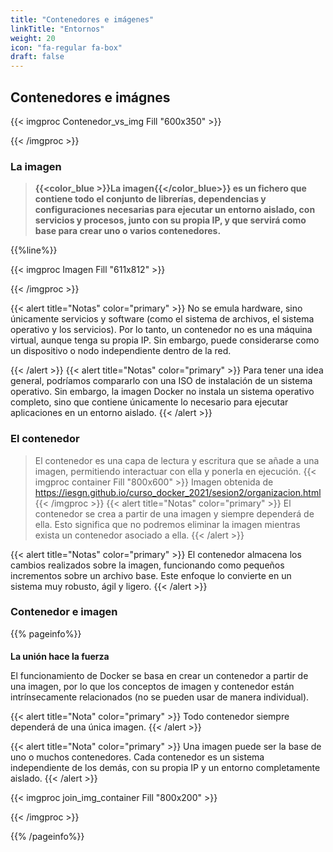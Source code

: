 ```yaml
---
title: "Contenedores e imágenes"
linkTitle: "Entornos"
weight: 20
icon: "fa-regular fa-box"
draft: false    
---
```


## Contenedores e imágnes
{{< imgproc Contenedor_vs_img  Fill "600x350" >}}



{{< /imgproc >}}
### La imagen

> **{{<color_blue >}}La imagen{{</color_blue>}} es un fichero que contiene todo el conjunto de librerías, dependencias y configuraciones necesarias para ejecutar un entorno aislado, con servicios y procesos, junto con su propia IP, y que servirá como base para crear uno o varios contenedores.**

{{%line%}} 
 
{{< imgproc Imagen Fill "611x812" >}}

{{< /imgproc >}}

{{< alert title="Notas" color="primary" >}}
No se emula hardware, sino únicamente servicios y software (como el sistema de archivos, el sistema operativo y los servicios). Por lo tanto, un contenedor no es una máquina virtual, aunque tenga su propia IP. Sin embargo, puede considerarse como un dispositivo o nodo independiente dentro de la red.

{{< /alert >}}
{{< alert title="Notas" color="primary" >}}
Para tener una idea general, podríamos compararlo con una ISO de instalación de un sistema operativo. Sin embargo, la imagen Docker no instala un sistema operativo completo, sino que contiene únicamente lo necesario para ejecutar aplicaciones en un entorno aislado.
{{< /alert >}}
### El contenedor

> El contenedor es una capa de lectura y escritura que se añade a una imagen, permitiendo interactuar con ella y ponerla en ejecución.
{{< imgproc container Fill "800x600" >}}
Imagen obtenida de https://iesgn.github.io/curso_docker_2021/sesion2/organizacion.html
{{< /imgproc >}}
{{< alert title="Notas" color="primary" >}} El contenedor se crea a partir de una imagen y siempre dependerá de ella. Esto significa que no podremos eliminar la imagen mientras exista un contenedor asociado a ella. {{< /alert >}}

{{< alert title="Notas" color="primary" >}} El contenedor almacena los cambios realizados sobre la imagen, funcionando como pequeños incrementos sobre un archivo base. Este enfoque lo convierte en un sistema muy robusto, ágil y ligero. {{< /alert >}}

### Contenedor e imagen
{{% pageinfo%}}
#### 
**La unión hace la fuerza**   

El funcionamiento de Docker se basa en crear un contenedor a partir de una imagen, por lo que los conceptos de imagen y contenedor están intrínsecamente relacionados (no se pueden usar de manera individual).

{{< alert title="Nota" color="primary" >}} 
Todo contenedor siempre dependerá de una única imagen. {{< /alert >}}

{{< alert title="Nota" color="primary" >}}
Una imagen puede ser la base de uno o muchos contenedores. 
Cada contenedor es un sistema independiente de los demás, con su propia IP y un entorno completamente aislado. {{< /alert >}}

{{< imgproc join_img_container Fill "800x200" >}}

{{< /imgproc >}}

{{% /pageinfo%}}